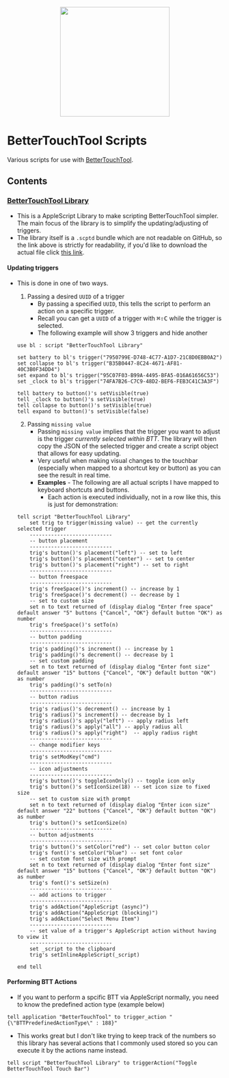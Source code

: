 <p align="center">
<img src="https://folivora.ai/folivora/static/media/btticon.cc0bf8bc.png" width="256" height="256">
</p>

# BetterTouchTool Scripts

Various scripts for use with [BetterTouchTool](https://folivora.ai/).

## Contents

### [BetterTouchTool Library][ej8172hf]
- This is a AppleScript Library to make scripting BetterTouchTool simpler. The main focus of the library is to simplify the updating/adjusting of triggers.
- The library itself is a `.scptd` bundle which are not readable on GitHub, so the link above is strictly for readability, if you'd like to download the actual file click [this link](./BetterTouchTool-Library.zip).

#### Updating triggers
  - This is done in one of two ways.
    1. Passing a desired `UUID` of a trigger
        - By passing a specified `UUID`, this tells the script to perform an action on a specific trigger.
        - Recall you can get a `UUID` of a trigger with <kbd>⌘</kbd><kbd>⇧</kbd><kbd>C</kbd> while the trigger is selected.
        - The following example will show 3 triggers and hide another

    ```AppleScript
    use bl : script "BetterTouchTool Library"

    set battery to bl's trigger("7950799E-D748-4C77-A1D7-21C8D0EBB0A2")
    set collapse to bl's trigger("B35B0447-8C24-4671-AF81-40C3B0F34DD4")
    set expand to bl's trigger("95C07F03-B99A-4495-BFA5-016A61656C53")
    set _clock to bl's trigger("74FA7B26-C7C9-48D2-BEF6-FEB3C41C3A3F")

    tell battery to button()'s setVisible(true)
    tell _clock to button()'s setVisible(true)
    tell collapse to button()'s setVisible(true)
    tell expand to button()'s setVisible(false)
    ```
    2. Passing `missing value`
        - Passing `missing value` implies that the trigger you want to adjust is the trigger _currently selected within BTT_. The library will then copy the JSON of the selected trigger and create a script object that allows for easy updating.
        - Very useful when making visual changes to the touchbar (especially when mapped to a shortcut key or button) as you can see the result in real time.
        - **Examples** - The following are all actual scripts I have mapped to keyboard shortcuts and buttons.
            - Each action is executed individually, not in a row like this, this is just for demonstration:

    ```AppleScript
    tell script "BetterTouchTool Library"
        set trig to trigger(missing value) -- get the currently selected trigger
        ---------------------------
        -- button placement
        ---------------------------
        trig's button()'s placement("left") -- set to left
        trig's button()'s placement("center") -- set to center
        trig's button()'s placement("right") -- set to right
        ---------------------------
        -- button freespace
        ---------------------------
        trig's freeSpace()'s increment() -- increase by 1
        trig's freeSpace()'s decrement() -- decrease by 1
        -- set to custom size
        set n to text returned of (display dialog "Enter free space" default answer "5" buttons {"Cancel", "OK"} default button "OK") as number
        trig's freeSpace()'s setTo(n)
        ---------------------------
        -- button padding
        ---------------------------
        trig's padding()'s increment() -- increase by 1
        trig's padding()'s decrement() -- decrease by 1
        -- set custom padding
        set n to text returned of (display dialog "Enter font size" default answer "15" buttons {"Cancel", "OK"} default button "OK") as number
        trig's padding()'s setTo(n)
        ---------------------------
        -- button radius
        ---------------------------
        trig's radius()'s decrement() -- increase by 1
	    trig's radius()'s increment() -- decrease by 1
        trig's radius()'s apply("left") -- apply radius left
        trig's radius()'s apply("all") -- apply radius all
        trig's radius()'s apply("right")  -- apply radius right
        ---------------------------
        -- change modifier keys
        ---------------------------
        trig's setModKey("cmd")
        ---------------------------
        -- icon adjustments
        ---------------------------
        trig's button()'s toggleIconOnly() -- toggle icon only
        trig's button()'s setIconSize(18) -- set icon size to fixed size
        -- set to custom size with prompt
        set n to text returned of (display dialog "Enter icon size" default answer "22" buttons {"Cancel", "OK"} default button "OK") as number
        trig's button()'s setIconSize(n)
        ---------------------------
        -- button adjustments
        ---------------------------
        trig's button()'s setColor("red") -- set color button color
        trig's font()'s setColor("blue") -- set font color
        -- set custom font size with prompt
        set n to text returned of (display dialog "Enter font size" default answer "15" buttons {"Cancel", "OK"} default button "OK") as number
        trig's font()'s setSize(n)
        ---------------------------
        -- add actions to trigger
        ---------------------------
        trig's addAction("AppleScript (async)")
        trig's addAction("AppleScript (blocking)")
        trig's addAction("Select Menu Item")
        ---------------------------
        -- set value of a trigger's AppleScript action without having to view it
        ---------------------------
        set _script to the clipboard
        trig's setInlineAppleScript(_script)

    end tell
    ```
#### Performing BTT Actions
- If you want to perform a spcific BTT via AppleScript normally, you need to know the predefined action type (example below)
```AppleScript
tell application "BetterTouchTool" to trigger_action "{\"BTTPredefinedActionType\" : 188}"
```
- This works great but I don't like trying to keep track of the numbers so this library has several actions that I commonly used stored so you can execute it by the actions name instead.
```AppleScript
tell script "BetterTouchTool Library" to triggerAction("Toggle BetterTouchTool Touch Bar")
```
[ej8172hf]: ./BetterTouchTool-Library.applescript
